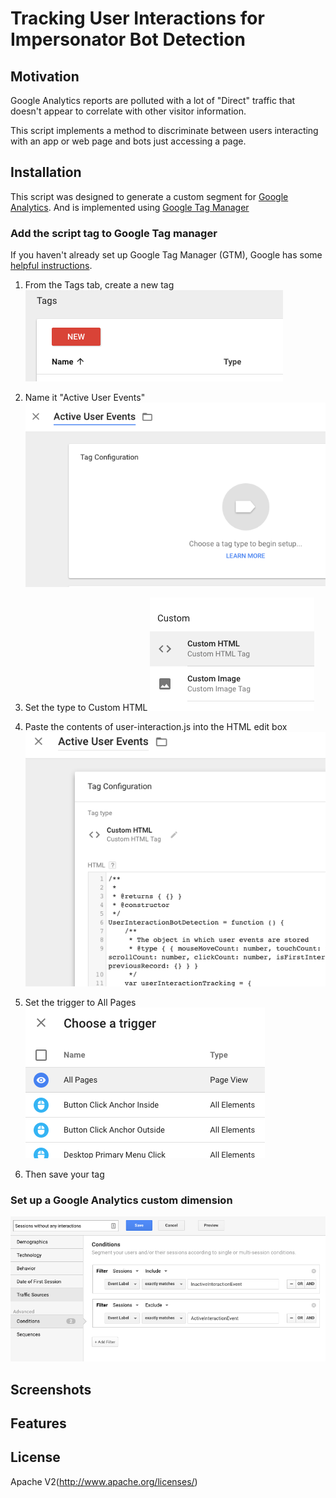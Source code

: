 Tracking User Interactions for Impersonator Bot Detection
===========================
Motivation
----------
Google Analytics reports are polluted with a lot of "Direct" traffic that doesn't appear to correlate with other visitor information.

This script implements a method to discriminate between users interacting with an app or web page and bots just accessing a page.

Installation
------------
This script was designed to generate a custom segment for [Google Analytics](https://analytics.google.com/). And is implemented using [Google Tag Manager](https://www.google.com/analytics/tag-manager/)

### Add the script tag to Google Tag manager
If you haven't already set up Google Tag Manager (GTM), Google has some [helpful instructions](https://support.google.com/tagmanager/answer/6102821?hl=en).
1. From the Tags tab, create a new tag
![New Tag](screenshots/new-tag.png "New Tag")

2. Name it "Active User Events"
![Tag Name](screenshots/tag-name.png "Tag Name")

3. Set the type to Custom HTML
![Tag Type](screenshots/tag-type.png "Tag Type")

4. Paste the contents of user-interaction.js into the HTML edit box
![Tag HTML](screenshots/tag-html.png "Tag HTML")

5. Set the trigger to All Pages
![Tag Trigger](screenshots/tag-trigger.png "Tag Trigger")

1. Then save your tag


### Set up a Google Analytics custom dimension
![Custom Segment](screenshots/ga-segment.png "Define a segment")






Screenshots
-----------
Features
----------

License
-------
Apache V2(http://www.apache.org/licenses/)
